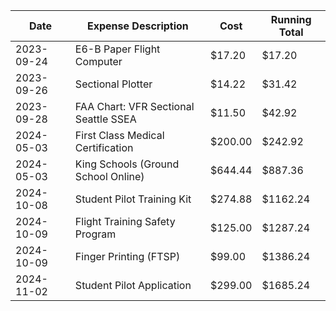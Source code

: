 | Date       | Expense Description                   | Cost    | Running Total |
| ---------- | ------------------------------------- | ------- | ------------- |
| 2023-09-24 | E6-B Paper Flight Computer            | $17.20  | $17.20        |
| 2023-09-26 | Sectional Plotter                     | $14.22  | $31.42        |
| 2023-09-28 | FAA Chart: VFR Sectional Seattle SSEA | $11.50  | $42.92        |
| 2024-05-03 | First Class Medical Certification     | $200.00 | $242.92       |
| 2024-05-03 | King Schools (Ground School Online)   | $644.44 | $887.36       |
| 2024-10-08 | Student Pilot Training Kit            | $274.88 | $1162.24      |
| 2024-10-09 | Flight Training Safety Program        | $125.00 | $1287.24      |
| 2024-10-09 | Finger Printing (FTSP)                | $99.00  | $1386.24      |
| 2024-11-02 | Student Pilot Application             | $299.00 | $1685.24      |
